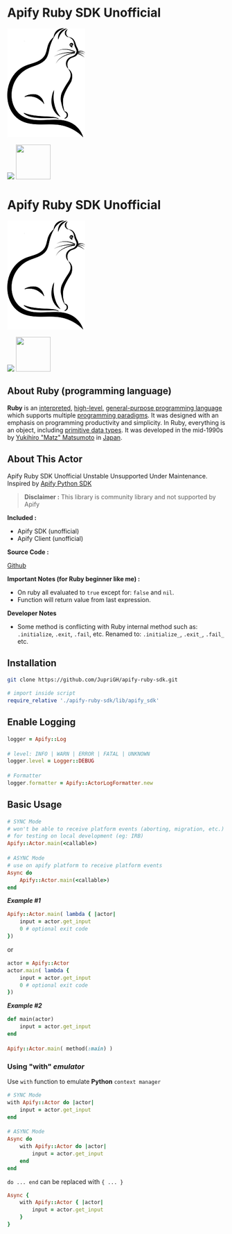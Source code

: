 
# Apify Ruby SDK Unofficial

![dont be sad readme is here](https://raw.githubusercontent.com/JupriGH/resources/main/cats/catframe.png)

<img src="https://upload.wikimedia.org/wikipedia/commons/2/28/Apify-logo.svg" width="280">
<img src="https://upload.wikimedia.org/wikipedia/commons/7/73/Ruby_logo.svg" width="80" height="80">



# Apify Ruby SDK Unofficial

![dont be sad readme is here](https://raw.githubusercontent.com/JupriGH/resources/main/cats/catframe.png)

<img src="https://upload.wikimedia.org/wikipedia/commons/2/28/Apify-logo.svg" width="280">
<img src="https://upload.wikimedia.org/wikipedia/commons/7/73/Ruby_logo.svg" width="80" height="80">


## About  Ruby (programming language)

**Ruby** is an [interpreted](https://en.wikipedia.org/wiki/Interpreted_language "Interpreted language"), [high-level](https://en.wikipedia.org/wiki/High-level_programming_language "High-level programming language"), [general-purpose programming language](https://en.wikipedia.org/wiki/General-purpose_programming_language "General-purpose programming language") which supports multiple [programming paradigms](https://en.wikipedia.org/wiki/Programming_paradigm "Programming paradigm"). It was designed with an emphasis on programming productivity and simplicity. In Ruby, everything is an object, including [primitive data types](https://en.wikipedia.org/wiki/Primitive_data_type "Primitive data type"). It was developed in the mid-1990s by [Yukihiro "Matz" Matsumoto](https://en.wikipedia.org/wiki/Yukihiro_Matsumoto "Yukihiro Matsumoto") in [Japan](https://en.wikipedia.org/wiki/Japan "Japan").

## About This Actor

Apify Ruby SDK Unofficial Unstable Unsupported Under Maintenance.
Inspired by [Apify Python SDK](https://docs.apify.com/sdk/python/)

> **Disclaimer :** This library is community library and not supported by Apify

**Included :**
- Apify SDK (unofficial)
- Apify Client (unofficial)

**Source Code :**

[Github](https://github.com/JupriGH/apify-ruby-sdk)

**Important Notes (for Ruby beginner like me) :**

- On ruby all evaluated to `true` except for: `false` and `nil`.
- Function will return value from last expression.

**Developer Notes**

- Some method is conflicting with Ruby internal method such as: `.initialize`, `.exit`, `.fail`, etc. Renamed to:  `.initialize_`, `.exit_`, `.fail_` etc.

## Installation

```bash
git clone https://github.com/JupriGH/apify-ruby-sdk.git
```
```ruby
# import inside script
require_relative './apify-ruby-sdk/lib/apify_sdk'
```

## Enable Logging

```ruby
logger = Apify::Log

# level: INFO | WARN | ERROR | FATAL | UNKNOWN
logger.level = Logger::DEBUG 

# Formatter
logger.formatter = Apify::ActorLogFormatter.new
```

## Basic Usage

```ruby
# SYNC Mode
# won't be able to receive platform events (aborting, migration, etc.)
# for testing on local development (eg: IRB)
Apify::Actor.main(<callable>)

# ASYNC Mode
# use on apify platform to receive platform events
Async do
	Apify::Actor.main(<callable>)
end
```

***Example #1***

```ruby
Apify::Actor.main( lambda { |actor|
	input = actor.get_input
	0 # optional exit code
})
```
or
```ruby
actor = Apify::Actor
actor.main( lambda {
	input = actor.get_input
	0 # optional exit code
})
```

***Example #2***

```ruby
def main(actor)
	input = actor.get_input
end

Apify::Actor.main( method(:main) )
```

### Using "with" *emulator*

Use `with` function to emulate **Python** `context manager`

```ruby
# SYNC Mode
with Apify::Actor do |actor|
	input = actor.get_input
end

# ASYNC Mode
Async do
	with Apify::Actor do |actor|
		input = actor.get_input
	end
end
```
`do ... end` can be replaced with `{ ... }`

```ruby
Async {
	with Apify::Actor { |actor|
		input = actor.get_input
	}
}
```

